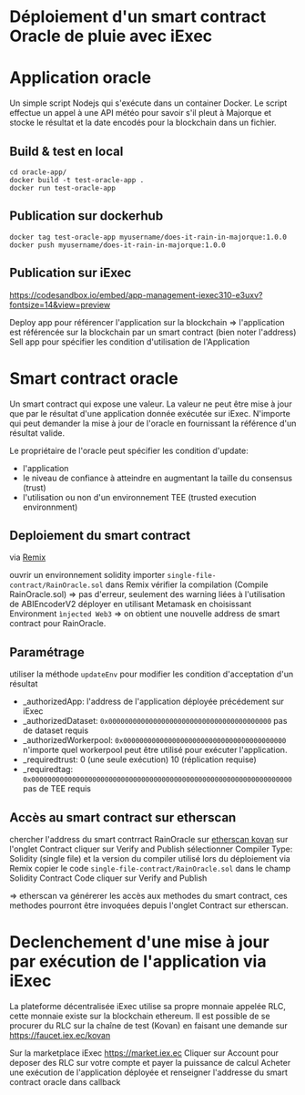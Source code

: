 # Déploiement d'un smart contract Oracle de pluie avec iExec

# Application oracle

Un simple script Nodejs qui s'exécute dans un container Docker.
Le script effectue un appel à une API météo pour savoir s'il pleut à Majorque et stocke le résultat et la date encodés pour la blockchain dans un fichier.

## Build & test en local

```
cd oracle-app/
docker build -t test-oracle-app .
docker run test-oracle-app
```

## Publication sur dockerhub

```
docker tag test-oracle-app myusername/does-it-rain-in-majorque:1.0.0
docker push myusername/does-it-rain-in-majorque:1.0.0
```

## Publication sur iExec

https://codesandbox.io/embed/app-management-iexec310-e3uxv?fontsize=14&view=preview

Deploy app pour référencer l'application sur la blockchain
=> l'application est référencée sur la blockchain par un smart contract (bien noter l'address)
Sell app pour spécifier les condition d'utilisation de l'Application

# Smart contract oracle

Un smart contract qui expose une valeur.
La valeur ne peut être mise à jour que par le résultat d'une application donnée exécutée sur iExec.
N'importe qui peut demander la mise à jour de l'oracle en fournissant la référence d'un résultat valide.

Le propriétaire de l'oracle peut spécifier les condition d'update:

- l'application
- le niveau de confiance à atteindre en augmentant la taille du consensus (trust)
- l'utilisation ou non d'un environnement TEE (trusted execution environnment)

## Deploiement du smart contract

via [Remix](https://remix.ethereum.org)

ouvrir un environnement solidity
importer `single-file-contract/RainOracle.sol` dans Remix
vérifier la compilation (Compile RainOracle.sol)
=> pas d'erreur, seulement des warning liées à l'utilisation de ABIEncoderV2
déployer en utilisant Metamask en choisissant Environment `ìnjected Web3`
=> on obtient une nouvelle address de smart contract pour RainOracle.

## Paramétrage

utiliser la méthode `updateEnv` pour modifier les condition d'acceptation d'un résultat

- \_authorizedApp: l'address de l'application déployée précédement sur iExec
- \_authorizedDataset: `0x0000000000000000000000000000000000000000` pas de dataset requis
- \_authorizedWorkerpool: `0x0000000000000000000000000000000000000000` n'importe quel workerpool peut être utilisé pour exécuter l'application.
- \_requiredtrust: 0 (une seule exécution) 10 (réplication requise)
- \_requiredtag: `0x0000000000000000000000000000000000000000000000000000000000000000` pas de TEE requis

## Accès au smart contract sur etherscan

chercher l'address du smart contrract RainOracle sur [etherscan kovan](https://kovan.etherscan.io)
sur l'onglet Contract cliquer sur Verify and Publish
sélectionner Compiler Type: Solidity (single file) et la version du compiler utilisé lors du déploiement via Remix
copier le code `single-file-contract/RainOracle.sol` dans le champ Solidity Contract Code
cliquer sur Verify and Publish

=> etherscan va générerer les accès aux methodes du smart contract, ces methodes pourront être invoquées depuis l'onglet Contract sur etherscan.

# Declenchement d'une mise à jour par exécution de l'application via iExec

La plateforme décentralisée iExec utilise sa propre monnaie appelée RLC, cette monnaie existe sur la blockchain ethereum.
Il est possible de se procurer du RLC sur la chaîne de test (Kovan) en faisant une demande sur https://faucet.iex.ec/kovan

Sur la marketplace iExec https://market.iex.ec
Cliquer sur Account pour deposer des RLC sur votre compte et payer la puissance de calcul
Acheter une exécution de l'application déployée et renseigner l'addresse du smart contract oracle dans callback
